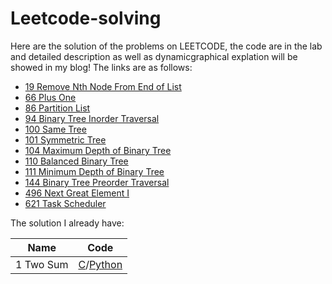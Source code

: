 # Leetcode-solving
Here are the solution of the problems on LEETCODE, the code are in the lab and detailed description as well as dynamicgraphical explation will be showed in my blog!
The links are as follows:
* [19 Remove Nth Node From End of List](https://tinky2013.github.io/2018/01/09/Leetcode-19-Remove-Nth-Node-From-End-of-List/)
* [66 Plus One](https://tinky2013.github.io/2018/01/20/Leetcode-66-Plus-One/)
* [86 Partition List](https://tinky2013.github.io/2018/01/26/Leetcode-86-Partition-List/)
* [94 Binary Tree Inorder Traversal](https://tinky2013.github.io/2018/01/29/Leetcode-94-Binary-Tree-Inorder-Traversal/)
* [100 Same Tree](https://tinky2013.github.io/2018/01/31/Leetcode-100-Same-Tree/)
* [101 Symmetric Tree](https://tinky2013.github.io/2018/02/01/Leetcode-101-Symmetric-Tree/)
* [104 Maximum Depth of Binary Tree](https://tinky2013.github.io/2018/02/01/Leetcode-104-Maximum-Depth-of-Binary-Tree/)
* [110 Balanced Binary Tree](https://tinky2013.github.io/2018/02/04/Leetcode-110-Balanced-Binary-Tree/)
* [111 Minimum Depth of Binary Tree](https://tinky2013.github.io/2018/02/04/Leetcode-111-Minimum-Depth-of-Binary-Tree/)
* [144 Binary Tree Preorder Traversal](https://tinky2013.github.io/2018/02/14/Leetcode-144-Binary-Tree-Preorder-Traversal/)
* [496 Next Great Element I](https://tinky2013.github.io/2018/05/30/Leetcode-496-Next-Great-Element-I/)
* [621 Task Scheduler](https://tinky2013.github.io/2018/07/07/Leetcode-621-Task-Scheduler/)

The solution I already have:

|Name|Code|
|-|-|
|1 Two Sum|[C](https://github.com/Tinky2013/Leetcode-solving/blob/master/code/0001%20Two%20Sum.cpp)/[Python](https://github.com/Tinky2013/Leetcode-solving/blob/master/code/0001%20Two%20Sum.py)|
